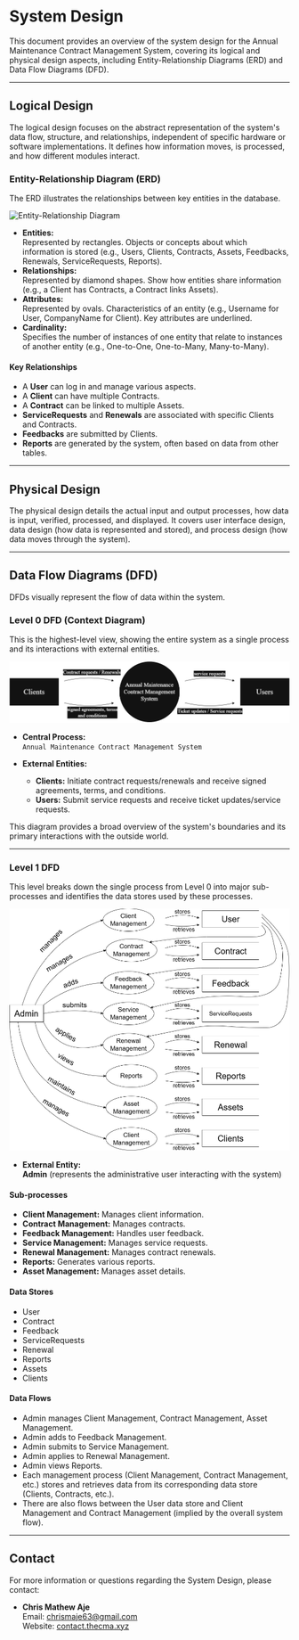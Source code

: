 # System Design

This document provides an overview of the system design for the Annual Maintenance Contract Management System, covering its logical and physical design aspects, including Entity-Relationship Diagrams (ERD) and Data Flow Diagrams (DFD).

---

## Logical Design

The logical design focuses on the abstract representation of the system's data flow, structure, and relationships, independent of specific hardware or software implementations. It defines how information moves, is processed, and how different modules interact.

### Entity-Relationship Diagram (ERD)

The ERD illustrates the relationships between key entities in the database.

![Entity-Relationship Diagram](docs/er.png)

- **Entities:**  
  Represented by rectangles. Objects or concepts about which information is stored (e.g., Users, Clients, Contracts, Assets, Feedbacks, Renewals, ServiceRequests, Reports).
- **Relationships:**  
  Represented by diamond shapes. Show how entities share information (e.g., a Client has Contracts, a Contract links Assets).
- **Attributes:**  
  Represented by ovals. Characteristics of an entity (e.g., Username for User, CompanyName for Client). Key attributes are underlined.
- **Cardinality:**  
  Specifies the number of instances of one entity that relate to instances of another entity (e.g., One-to-One, One-to-Many, Many-to-Many).

#### Key Relationships

- A **User** can log in and manage various aspects.
- A **Client** can have multiple Contracts.
- A **Contract** can be linked to multiple Assets.
- **ServiceRequests** and **Renewals** are associated with specific Clients and Contracts.
- **Feedbacks** are submitted by Clients.
- **Reports** are generated by the system, often based on data from other tables.

---

## Physical Design

The physical design details the actual input and output processes, how data is input, verified, processed, and displayed. It covers user interface design, data design (how data is represented and stored), and process design (how data moves through the system).

---

## Data Flow Diagrams (DFD)

DFDs visually represent the flow of data within the system.

### Level 0 DFD (Context Diagram)

This is the highest-level view, showing the entire system as a single process and its interactions with external entities.

![Level 0 DFD](docs/dfdlevel0.png)

- **Central Process:**  
  `Annual Maintenance Contract Management System`

- **External Entities:**
  - **Clients:** Initiate contract requests/renewals and receive signed agreements, terms, and conditions.
  - **Users:** Submit service requests and receive ticket updates/service requests.

This diagram provides a broad overview of the system's boundaries and its primary interactions with the outside world.

---

### Level 1 DFD

This level breaks down the single process from Level 0 into major sub-processes and identifies the data stores used by these processes.

![Level 1 DFD](docs/dfdlevel1.png)

- **External Entity:**  
  **Admin** (represents the administrative user interacting with the system)

#### Sub-processes

- **Client Management:** Manages client information.
- **Contract Management:** Manages contracts.
- **Feedback Management:** Handles user feedback.
- **Service Management:** Manages service requests.
- **Renewal Management:** Manages contract renewals.
- **Reports:** Generates various reports.
- **Asset Management:** Manages asset details.

#### Data Stores

- User
- Contract
- Feedback
- ServiceRequests
- Renewal
- Reports
- Assets
- Clients

#### Data Flows

- Admin manages Client Management, Contract Management, Asset Management.
- Admin adds to Feedback Management.
- Admin submits to Service Management.
- Admin applies to Renewal Management.
- Admin views Reports.
- Each management process (Client Management, Contract Management, etc.) stores and retrieves data from its corresponding data store (Clients, Contracts, etc.).
- There are also flows between the User data store and Client Management and Contract Management (implied by the overall system flow).

---
## Contact

For more information or questions regarding the System Design, please contact:

- **Chris Mathew Aje**  
  Email: [chrismaje63@gmail.com](mailto:chrismaje63@gmail.com)  
  Website: [contact.thecma.xyz](https://contact.thecma.xyz)